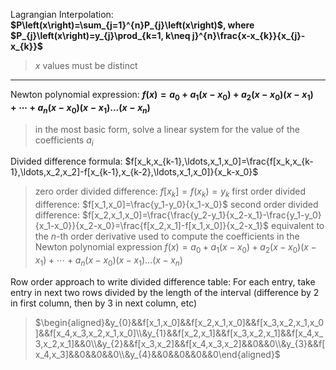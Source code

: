 Lagrangian Interpolation: 
**$P\left(x\right)=\sum_{j=1}^{n}P_{j}\left(x\right)$, where $P_{j}\left(x\right)=y_{j}\prod_{k=1, k\neq j}^{n}\frac{x-x_{k}}{x_{j}-x_{k}}$**
> $x$ values must be distinct

***

Newton polynomial expression:
**$f(x)=a_0+a_1(x-x_0)+a_2(x-x_0)(x-x_1)+\cdots+a_n(x-x_0)(x-x_1)\ldots(x-x_n)$**
> in the most basic form, solve a linear system for the value of the coefficients $a_i$

Divided difference formula:
$f[x_k,x_{k-1},\ldots,x_1,x_0]=\frac{f[x_k,x_{k-1},\ldots,x_2,x_2]-f[x_{k-1},x_{k-2},\ldots,x_1,x_0]}{x_k-x_0}$
> zero order divided difference: $f[x_k] = f(x_k) = y_k$
> first order divided difference: $f[x_1,x_0]=\frac{y_1-y_0}{x_1-x_0}$
> second order divided difference: $f[x_2,x_1,x_0]=\frac{\frac{y_2-y_1}{x_2-x_1}-\frac{y_1-y_0}{x_1-x_0}}{x_2-x_0}=\frac{f[x_2,x_1]-f[x_1,x_0]}{x_2-x_1}$
> equivalent to the $n$-th order derivative
> used to compute the coefficients in the Newton polynomial expression
> $f(x)=a_0+a_1(x-x_0)+a_2(x-x_0)(x-x_1)+\cdots+a_n(x-x_0)(x-x_1)\ldots(x-x_n)$

Row order approach to write divided difference table:
For each entry, take entry in next two rows divided by the length of the interval (difference by 2 in first column, then by 3 in next column, etc)
> $\begin{aligned}&y_{0}&&f[x_1,x_0]&&f[x_2,x_1,x_0]&&f[x_3,x_2,x_1,x_0]&&f[x_4,x_3,x_2,x_1,x_0]\\&y_{1}&&f[x_2,x_1]&&f[x_3,x_2,x_1]&&f[x_4,x_3,x_2,x_1]&&0\\&y_{2}&&f[x_3,x_2]&&f[x_4,x_3,x_2]&&0&&0\\&y_{3}&&f[x_4,x_3]&&0&&0&&0\\&y_{4}&&0&&0&&0&&0\end{aligned}$

